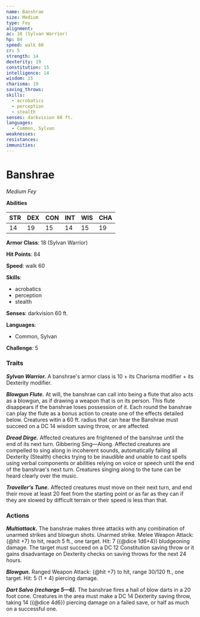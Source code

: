 ```yaml
---
name: Banshrae
size: Medium
type: Fey
alignment: 
ac: 18 (Sylvan Warrior)
hp: 84
speed: walk 60
cr: 5
strength: 14
dexterity: 19
constitution: 15
intelligence: 14
wisdom: 15
charisma: 19
saving_throws:
skills:
  - acrobatics
  - perception
  - stealth
senses: darkvision 60 ft.
languages:
  - Common, Sylvan
weaknesses:
resistances:
immunities:
---
```


# Banshrae

*Medium Fey*

**Abilities**

| STR | DEX | CON | INT | WIS | CHA |
| --- | --- | --- | --- | --- | --- |
| 14 | 19 | 15 | 14 | 15 | 19 |

**Armor Class**: 18 (Sylvan Warrior)

**Hit Points**: 84

**Speed**: walk 60

**Skills**:
  - acrobatics
  - perception
  - stealth

**Senses**: darkvision 60 ft.

**Languages**:
  - Common, Sylvan

**Challenge**: 5

### Traits
***Sylvan Warrior.*** A banshrae's armor class is 10 + its Charisma modifier + its Dexterity modifier.

***Blowgun Flute.*** At will, the banshrae can call into being a flute that also acts as a blowgun, as if drawing a weapon that is on its person. This flute disappears if the banshrae loses possession of it. Each round the banshrae can play the flute as a bonus action to create one of the effects detailed below. Creatures witin a 60 ft. radius that can hear the Banshrae must succeed on a DC 14 wisdom saving throw, or are affected.

***Dread Dirge.*** Affected creatures are frightened of the banshrae until the end of its next turn. Gibbering Sing—Along. Affected creatures are compelled to sing along in incoherent sounds, automatically failing all Dexterity (Stealth) checks trying to be inaudible and unable to cast spells using verbal components or abilities relying on voice or speech until the end of the banshrae's next turn. Creatures singing along to the tune can be heard clearly over the music.

***Traveller's Tune.*** Affected creatures must move on their next turn, and end their move at least 20 feet from the starting point or as far as they can if they are slowed by difficult terrain or their speed is less than that.

### Actions
***Multiattack.*** The banshrae makes three attacks with any combination of unarmed strikes and blowgun shots. Unarmed strike. Melee Weapon Attack: {@hit +7} to hit, reach 5 ft., one target. Hit: 7 ({@dice 1d6+4}) bludgeoning damage. The target must succeed on a DC 12 Constitution saving throw or it gains disadvantage on Dexterity checks on saving throws for the next 24 hours.

***Blowgun.*** Ranged Weapon Attack: {@hit +7} to hit, range 30/120 ft., one target. Hit: 5 (1 + 4) piercing damage.

***Dart Salvo (recharge 5—6).*** The banshrae fires a hail of blow darts in a 20 foot cone. Creatures in the area must make a DC 14 Dexterity saving throw, taking 14 ({@dice 4d6}) piercing damage on a failed save, or half as much on a successful one.

